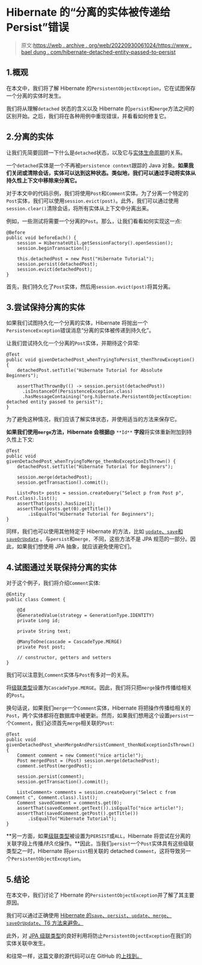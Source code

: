 # Hibernate 的“分离的实体被传递给 Persist”错误

> 原文:[https://web . archive . org/web/20220930061024/https://www . bael dung . com/hibernate-detached-entity-passed-to-persist](https://web.archive.org/web/20220930061024/https://www.baeldung.com/hibernate-detached-entity-passed-to-persist)

## 1.概观

在本文中，我们将了解 Hibernate 的`PersistentObjectException`，它在试图保存一个分离的实体时发生。

我们将从理解`detached` 状态的含义以及 Hibernate 的`persist`和`merge`方法之间的区别开始。之后，我们将在各种用例中重现错误，并看看如何修复它。

## 2.分离的实体

让我们先简要回顾一下什么是`detached`状态，以及它与[实体生命周期](/web/20220810173509/https://www.baeldung.com/hibernate-entity-lifecycle)的关系。

一个`detached`实体是一个不再被`persistence context`跟踪的 Java 对象。**如果我们关闭或清除会话，实体可以达到这种状态。类似地，我们可以通过手动将实体从持久性上下文中移除来分离它。**

对于本文中的代码示例，我们将使用`Post`和`Comment`实体。为了分离一个特定的`Post`实体，我们可以使用`session.evict(post)`。此外，我们可以通过使用`session.clear()`清除会话，将所有实体从上下文中分离出来。

例如，一些测试将需要一个分离的`Post`。那么，让我们看看如何实现这一点:

```
@Before
public void beforeEach() {
    session = HibernateUtil.getSessionFactory().openSession();
    session.beginTransaction();

    this.detachedPost = new Post("Hibernate Tutorial");
    session.persist(detachedPost);
    session.evict(detachedPost);
}
```

首先，我们持久化了`Post`实体，然后用`session.evict(post)`将其分离。

## 3.尝试保持分离的实体

如果我们试图持久化一个分离的实体，Hibernate 将抛出一个`PersistenceException`错误消息“分离的实体被传递到持久化”。

让我们尝试持久化一个分离的`Post`实体，并期待这个异常:

```
@Test
public void givenDetachedPost_whenTryingToPersist_thenThrowException() {
    detachedPost.setTitle("Hibernate Tutorial for Absolute Beginners");

    assertThatThrownBy(() -> session.persist(detachedPost))
      .isInstanceOf(PersistenceException.class)
      .hasMessageContaining("org.hibernate.PersistentObjectException: detached entity passed to persist");
}
```

为了避免这种情况，我们应该了解实体状态，并使用适当的方法来保存它。

**如果我们使用`merge`方法，Hibernate 会根据@** `**Id**` **字段**将实体重新附加到持久性上下文:

```
@Test
public void givenDetachedPost_whenTryingToMerge_thenNoExceptionIsThrown() {
    detachedPost.setTitle("Hibernate Tutorial for Beginners");

    session.merge(detachedPost);
    session.getTransaction().commit();

    List<Post> posts = session.createQuery("Select p from Post p", Post.class).list();
    assertThat(posts).hasSize(1);
    assertThat(posts.get(0).getTitle())
        .isEqualTo("Hibernate Tutorial for Beginners");
}
```

同样，我们也可以使用其他特定于 Hibernate 的方法，比如 [`update`、`save`和`saveOrUpdate`](/web/20220810173509/https://www.baeldung.com/hibernate-save-persist-update-merge-saveorupdate) 。与`persist`和`merge, `不同，这些方法不是 JPA 规范的一部分。因此，如果我们想使用 JPA 抽象，就应该避免使用它们。

## 4.试图通过关联保持分离的实体

对于这个例子，我们将介绍`Comment`实体:

```
@Entity
public class Comment {

    @Id
    @GeneratedValue(strategy = GenerationType.IDENTITY)
    private Long id;

    private String text;

    @ManyToOne(cascade = CascadeType.MERGE)
    private Post post;

    // constructor, getters and setters
}
```

我们可以注意到,`Comment`实体与`Post`有多对一的关系。

将[级联类型](/web/20220810173509/https://www.baeldung.com/jpa-cascade-types)设置为`CascadeType.MERGE`。因此，我们将只把`merge`操作传播给相关的`Post`。

换句话说，如果我们`merge`一个`Comment`实体，Hibernate 将把操作传播给相关的`Post`，两个实体都将在数据库中被更新。然而，如果我们想用这个设置`persist`一个`Comment`，我们必须首先`merge`相关联的`Post`:

```
@Test
public void givenDetachedPost_whenMergeAndPersistComment_thenNoExceptionIsThrown() {
    Comment comment = new Comment("nice article!");
    Post mergedPost = (Post) session.merge(detachedPost);
    comment.setPost(mergedPost);

    session.persist(comment);
    session.getTransaction().commit();

    List<Comment> comments = session.createQuery("Select c from Comment c", Comment.class).list();
    Comment savedComment = comments.get(0);
    assertThat(savedComment.getText()).isEqualTo("nice article!");
    assertThat(savedComment.getPost().getTitle())
        .isEqualTo("Hibernate Tutorial");
}
```

**另一方面，如果[级联类型](/web/20220810173509/https://www.baeldung.com/jpa-cascade-types)被设置为`PERSIST`或`ALL`，Hibernate 将尝试在分离的关联字段上传播*持久化*操作。**因此，当我们`persist`一个`Post`实体具有这些级联类型之一时，Hibernate 将`persist`相关联的 detached `Comment`，这将导致另一个`PersistentObjectException`。

## 5.结论

在本文中，我们讨论了 Hbernate 的`PersistentObjectException`并了解了其主要原因。

我们可以通过正确使用 [Hibernate 的`save`、`persist`、`update`、`merge`、`saveOrUpdate`、T6 方法来避免。](/web/20220810173509/https://www.baeldung.com/hibernate-save-persist-update-merge-saveorupdate)

此外，对 [JPA 级联类型](/web/20220810173509/https://www.baeldung.com/jpa-cascade-types)的良好利用将防止`PersistentObjectException`在我们的实体关联中发生。

和往常一样，这篇文章的源代码可以在 GitHub 的[上找到。](https://web.archive.org/web/20220810173509/https://github.com/eugenp/tutorials/tree/master/persistence-modules/hibernate-exceptions)